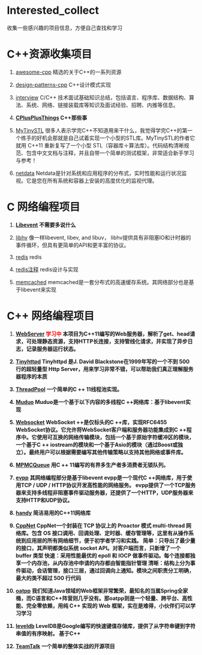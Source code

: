 # Interested_collect
收集一些感兴趣的项目信息，方便自己查找和学习


# C++资源收集项目
1. [awesome-cpp](https://github.com/fffaraz/awesome-cpp)
精选的关于C++的一系列资源
2. [design-patterns-cpp](https://github.com/JakubVojvoda/design-patterns-cpp)
C++设计模式实现
3. [interview](https://github.com/huihut/interview)
 C/C++ 技术面试基础知识总结，包括语言、程序库、数据结构、算法、系统、网络、链接装载库等知识及面试经验、招聘、内推等信息。
4. <B>[CPlusPlusThings](https://github.com/Light-City/CPlusPlusThings)
C++那些事</B>

5. [MyTinySTL](https://github.com/Alinshans/MyTinySTL)
很多人表示学完C++不知道用来干什么，我觉得学完C++的第一个练手的好机会那就是自己试着实现一个小型的STL库。MyTinySTL的作者它就用 C++11 重新复写了一个小型 STL（容器库＋算法库）。代码结构清晰规范、包含中文文档与注释，并且自带一个简单的测试框架，非常适合新手学习与参考！
6. [netdata](https://github.com/netdata/netdata)
Netdata是针对系统和应用程序的分布式，实时性能和运行状况监视。它是您在所有系统和容器上安装的高度优化的监视代理。

# C 网络编程项目

1. <B>[Libevent](https://github.com/libevent/libevent)
 不需要多说什么</B>
 
2. [libhv](https://github.com/ithewei/libhv)
像一样libevent, libev, and libuv， libhv提供具有非阻塞IO和计时器的事件循环，但具有更简单的API和更丰富的协议。
3. [redis](https://github.com/redis/redis)
redis
4. [redis注释](https://github.com/huangz1990/redis-3.0-annotated)
redis设计与实现
10. [memcached](https://github.com/memcached/memcached)
memcached是一套分布式的高速缓存系统。其网络部分也是基于libevent来实现

# C++ 网络编程项目

1. <B> [WebServer](https://github.com/linyacool/WebServer)<B> <font color = red>学习中</font>
 本项目为C++11编写的Web服务器，解析了get、head请求，可处理静态资源，支持HTTP长连接，支持管线化请求，并实现了异步日志，记录服务器运行状态。

1. [Tinyhttpd](https://github.com/EZLippi/Tinyhttpd)
Tinyhttpd 是J. David Blackstone在1999年写的一个不到 500 行的超轻量型 Http Server，用来学习非常不错，可以帮助我们真正理解服务器程序的本质
2. [ThreadPool](https://github.com/progschj/ThreadPool)
一个简单的C ++ 11线程池实现。
3. [Muduo](https://github.com/chenshuo/muduo)
Muduo是一个基于以下内容的多线程C ++网络库：基于libevent实现
4. [Websocket](https://github.com/zaphoyd/websocketpp)
WebSocket ++是仅标头的C ++库，实现RFC6455 WebSocket协议。它允许将WebSocket客户端和服务器功能集成到C ++程序中。它使用可互换的网络传输模块，包括一个基于原始字符缓冲区的模块，一个基于C ++ iostream的模块和一个基于Asio的模块（通过Boost或独立）。最终用户可以根据需要编写其他传输策略以支持其他网络或事件库。
5. [MPMCQueue](https://github.com/rigtorp/MPMCQueue)
用C ++ 11编写的有界多生产者多消费者无锁队列。
6. [evpp](https://github.com/Qihoo360/evpp)
其网络编程部分是基于libevent
evpp是一个现代C ++网络库，用于使用TCP / UDP / HTTP协议开发高性能的网络服务。 evpp提供了一个TCP服务器来支持多线程非阻塞事件驱动服务器，还提供了一个HTTP，UDP服务器来支持HTTP和UDP协议。
7. [handy](https://github.com/yedf/handy)
简洁易用的C++11网络库

8. [CppNet](https://github.com/caozhiyi/CppNet)
CppNet一个封装在 TCP 协议上的 Proactor 模式 multi-thread 网络库。包含 OS 接口调用、回调处理、定时器、缓存管理等，这里有从操作系统到应用层的所有网络细节，便于初学者学习和实践。
简单：只导出了最少量的接口，其声明都类似系统 socket API。对客户端而言，只新增了一个 buffer 类型
快速：采用性能最优的 epoll 和 IOCP 做事件驱动。每个连接都独享一个内存池，从内存池中申请的内存都由智能指针管理
清晰：结构上分为事件驱动，会话管理，接口三层，通过回调向上通知。模块之间职责分工明确，最大的类不超过 500 行代码
9. [oatpp](https://github.com/oatpp/oatpp)
我们知道Java领域的Web框架非常繁荣，最知名的当属Spring全家桶，而C语言和C++阵营则几乎没有。那oatpp则是一个轻量、跨平台、高性能、完全零依赖，用纯 C++ 实现的 Web 框架，实在是难得，小伙伴们可以学习学习
10. [leveldb](https://github.com/google/leveldb)
LevelDB是Google编写的快速键值存储库，提供了从字符串键到字符串值的有序映射。 基于C++
11. [TeamTalk](https://github.com/meili/TeamTalk)
一个简单的整体实战的开源项目

